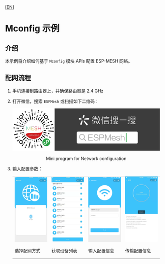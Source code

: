 [[EN]](./README.md)

# Mconfig 示例

## 介绍

本示例将介绍如何基于 `Mconfig` 模块 APIs 配置 ESP-MESH 网络。

## 配网流程

1. 手机连接到路由器上，并确保路由器是 2.4 GHz
2. 打开微信，搜索 `ESPMesh` 或扫描如下二维码：

	<div align=center>
	<img src="ESPMesh_program.png" width="800">
	<p>Mini program for Network configuration</p>
	</div>

3. 输入配置参数：

    <table>
        <tr>
            <td ><img src="choose_configuration.png" width="300"><p>选择配网方式</p></td>
            <td ><img src="get_device_list.png" width="300"><p>获取设备列表</p></td>
            <td ><img src="enter_configuration.png" width="300"><p>输入配置信息</p></td>
            <td ><img src="transfer_configuration.png" width="300"><p>传输配置信息</p></td>
        </tr>
    </table>